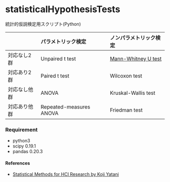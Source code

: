 # statisticalHypothesisTests
統計的仮説検定用スクリプト(Python)  


|            | パラメトリック検定 | ノンパラメトリック検定 |
|:-----------|:------------|:------------|
|対応なし2群| Unpaired t test| [Mann-Whitney U test](https://github.com/Wotipati/statisticalHypothesisTests/tree/master/Mann-Whitney-U-test)|
|対応あり2群| Paired t test | Wilcoxon test|
|対応なし他群| ANOVA | Kruskal-Wallis test |
|対応あり他群| Repeated-measures ANOVA | Friedman test |


### Requirement
- python3
- scipy 0.19.1
- pandas 0.20.3

#### References
- [Statistical Methods for HCI Research by Koji Yatani](http://yatani.jp/teaching/doku.php?id=hcistats:start)
